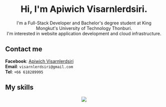 <h1 align="center">Hi, I'm Apiwich Visarnlerdsiri.</h1>
<p align="center">I'm a Full-Stack Developer and Bachelor's degree student at King Mongkut's University of Technology Thonburi.<br> I'm interested in website application development and cloud infrastructure.</p>

<h2>Contact me</h2>

<span>**Facebook**: [Apiwich Visarnlerdsiri](https://www.facebook.com/apiwich.visarnlerdsiri.5)</span><br>
<span>**Email**: `visarnlerdsiri@gmail.com`</span><br>
<span>**Tel**: `+66 618289995`</span><be>

<h2>My skills</h2>

<p align="center">
  <a href="https://skillicons.dev">
    <img src="https://skillicons.dev/icons?i=html,css,js,ts,nodejs,php,python,git,github,gitlab,jquery,express,nuxt,next,nest,vue,react,swift,bootstrap,tailwind,mysql,mongodb,bun,fastapi,postman,nginx,cloudflare,kubernetes,docker,figma&perline=10" />
  </a>
</p>
